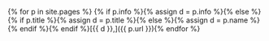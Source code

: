 
{% for p in site.pages %} {% if p.info  %}{% assign d = p.info %}{% else %}{% if p.title %}{% assign d = p.title %}{% else %}{% assign d = p.name %}{% endif %}{% endif %}[{{ d }},]({{ p.url }}){% endfor %}


<!---
{% assign pp = site.pages | sort_natural: "info" %}

{% assign p.dd = "NO" %}

{% for p in pp %}
{% if p.info  %}{% assign d = p.info %}{% else %}{% if p.title %}{% assign d = p.title %}{% else %}{% assign d = p.name %}{% endif %}{% endif %}
{% assign pp[forloop.index0].dd = d %}
{{ d }}, {{ pp[forloop.index0].dd }}, {{ forloop.index0 }} ===

{% endfor %}

{% assign ppp = pp | sort_natural: "dd" %}

{% for p in pp %} [{{ p.dd }} __ ]({{ p.url }}){% endfor %}

Yes! 

Now {{ site.time | date: "%m-%d %H:%M:%S" }}


{% if p.info  %}{{ p.info }}{% else %}{% if p.title %}{{ p.title }}{% else %}{{ p.name }}{% endif %}{% endif %} 

-->




